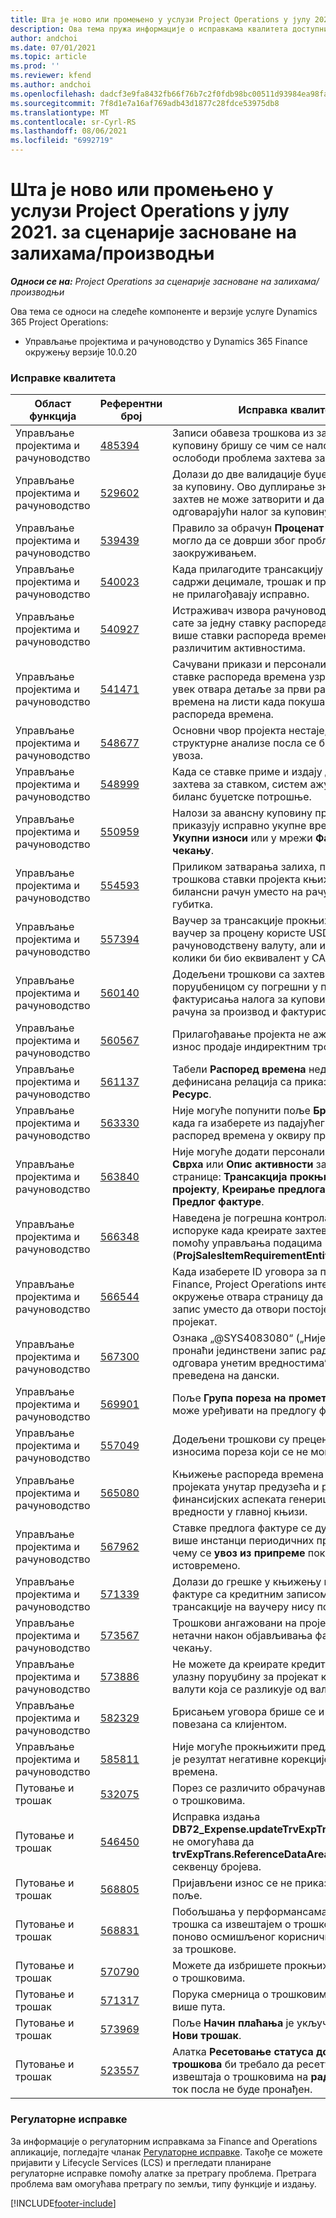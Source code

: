 ```yaml
---
title: Шта је ново или промењено у услузи Project Operations у јулу 2021. за сценарије засноване на залихама/производњи
description: Ова тема пружа информације о исправкама квалитета доступним у издању за јул 2021. услуге Project Operations за сценарије засноване на залихама/производњи.
author: andchoi
ms.date: 07/01/2021
ms.topic: article
ms.prod: ''
ms.reviewer: kfend
ms.author: andchoi
ms.openlocfilehash: dadcf3e9fa8432fb66f76b7c2f0fdb98bc00511d93984ea98fa30b4fc03fa426
ms.sourcegitcommit: 7f8d1e7a16af769adb43d1877c28fdce53975db8
ms.translationtype: MT
ms.contentlocale: sr-Cyrl-RS
ms.lasthandoff: 08/06/2021
ms.locfileid: "6992719"
---
```

# <a name="whats-new-or-changed-in-project-operations-july-2021-for-stockedproduction-based-scenarios"></a>Шта је ново или промењено у услузи Project Operations у јулу 2021. за сценарије засноване на залихама/производњи

_**Односи се на:** Project Operations за сценарије засноване на залихама/производњи_

Ова тема се односи на следеће компоненте и верзије услуге Dynamics 365 Project Operations:

- Управљање пројектима и рачуноводство у Dynamics 365 Finance окружењу верзије 10.0.20
 
### <a name="quality-updates"></a>Исправке квалитета
                                                                                                                                                                                  
| Област функција                      | Референтни број| Исправка квалитета                                                                                                                                                                          |
|-----------------------------------|--------|---------------------------------------------------------------------------------------------------------------------------------------------------------------------------------|
| Управљање пројектима и рачуноводство | [485394](https://fix.lcs.dynamics.com/Issue/Details/?bugId=485394) | Записи обавеза трошкова из захтева за куповину бришу се чим се налог за куповину ослободи проблема захтева за куповину.                                                                           |
| Управљање пројектима и рачуноводство | [529602](https://fix.lcs.dynamics.com/Issue/Details/?bugId=529602) | Долази до две валидације буџета при захтеву за куповину. Ово дуплирање значи да се захтев не може затворити и да се не креира одговарајући налог за куповину.                                                                                                                        |
| Управљање пројектима и рачуноводство | [539439](https://fix.lcs.dynamics.com/Issue/Details/?bugId=539439) | Правило за обрачун **Проценат за обрачун** није могло да се доврши због проблема са заокруживањем.                                                                              |
| Управљање пројектима и рачуноводство | [540023](https://fix.lcs.dynamics.com/Issue/Details/?bugId=540023) | Када прилагодите трансакцију и проценат садржи децимале, трошак и продајна цена се не прилагођавају исправно.                                      |
| Управљање пројектима и рачуноводство | [540927](https://fix.lcs.dynamics.com/Issue/Details/?bugId=540927) | Истраживач извора рачуноводства приказује сате за једну ставку распореда времена за више ставки распореда времена са различитим активностима.                                      |
| Управљање пројектима и рачуноводство | [541471](https://fix.lcs.dynamics.com/Issue/Details/?bugId=541471) | Сачувани прикази и персонализација детаља ставке распореда времена узрокују да систем увек отвара детаље за први распореда времена на листи када покушава да отвори распореда времена.  |
| Управљање пројектима и рачуноводство | [548677](https://fix.lcs.dynamics.com/Issue/Details/?bugId=548677) | Основни чвор пројекта нестаје, а записи структурне анализе посла се бришу након увоза.                                                                                             |
| Управљање пројектима и рачуноводство | [548999](https://fix.lcs.dynamics.com/Issue/Details/?bugId=548999) | Када се ставке приме и издају делимично из захтева за ставком, систем ажурира погрешан биланс буџетске потрошње. |
| Управљање пројектима и рачуноводство | [550959](https://fix.lcs.dynamics.com/Issue/Details/?bugId=550959) | Налози за авансну куповину пројекта не приказују исправно укупне вредности у окну **Укупни износи** или у мрежи **Фактура на чекању**.                                                                  |
| Управљање пројектима и рачуноводство | [554593](https://fix.lcs.dynamics.com/Issue/Details/?bugId=554593) | Приликом затварања залиха, прилагођавања трошкова ставки пројекта књиже се на билансни рачун уместо на рачун добити и губитка.                                                            |
| Управљање пројектима и рачуноводство | [557394](https://fix.lcs.dynamics.com/Issue/Details/?bugId=557394) | Ваучер за трансакције прокњижен у пројекту и ваучер за процену користе USD као рачуноводствену валуту, али износ показује колики би био еквивалент у CAD.              |
| Управљање пројектима и рачуноводство | [560140](https://fix.lcs.dynamics.com/Issue/Details/?bugId=560140) | Додељени трошкови са захтевом за ставком и поруџбеницом су погрешни у процесу фактурисања налога за куповину са делом рачуна за производ и фактурисањем дела.       |
| Управљање пројектима и рачуноводство | [560567](https://fix.lcs.dynamics.com/Issue/Details/?bugId=560567) | Прилагођавање пројекта не ажурира исправно износ продаје индиректним трошковима.                                                                                    |
| Управљање пројектима и рачуноводство | [561137](https://fix.lcs.dynamics.com/Issue/Details/?bugId=561137) | Табели **Распоред времена** недостаје дефинисана релација са приказом **Радник/Ресурс**.                                                                                   |
| Управљање пројектима и рачуноводство | [563330](https://fix.lcs.dynamics.com/Issue/Details/?bugId=563330) | Није могуће попунити поље **Број активности** када га изаберете из падајућег менија за распоред времена у оквиру предузећа.                                                                 |
| Управљање пројектима и рачуноводство | [563840](https://fix.lcs.dynamics.com/Issue/Details/?bugId=563840) | Није могуће додати персонализовано поље **Сврха** или **Опис активности** за следеће странице: **Трансакција прокњижена у пројекту**, **Креирање предлога фактуре** или **Предлог фактуре**.  |
| Управљање пројектима и рачуноводство | [566348](https://fix.lcs.dynamics.com/Issue/Details/?bugId=566348) | Наведена је погрешна контрола датума испоруке када креирате захтеве за ставком помоћу управљања подацима (**ProjSalesItemRequirementEntity**).                                              |
| Управљање пројектима и рачуноводство | [566544](https://fix.lcs.dynamics.com/Issue/Details/?bugId=566544) | Када изаберете ID уговора за пројекат у услузи Finance, Project Operations интегрисано окружење отвара страницу да креира нови запис уместо да отвори постојећи уговор за пројекат.                                                                                                                 |
| Управљање пројектима и рачуноводство | [567300](https://fix.lcs.dynamics.com/Issue/Details/?bugId=567300) |  Ознака „@SYS4083080“ („Није могуће пронаћи јединствени запис радника који одговара унетим вредностима“) није преведена на дански.                                |
| Управљање пројектима и рачуноводство | [569901](https://fix.lcs.dynamics.com/Issue/Details/?bugId=569901) | Поље **Група пореза на промет ставки** се не може уређивати на предлогу фактуре.                                                                               |
| Управљање пројектима и рачуноводство | [557049](https://fix.lcs.dynamics.com/Issue/Details/?bugId=557049) | Додељени трошкови су прецењени са износима пореза који се не могу одбити.                                                                                                    |
| Управљање пројектима и рачуноводство | [565080](https://fix.lcs.dynamics.com/Issue/Details/?bugId=565080) | Књижење распореда времена са више пројеката унутар предузећа и различитих финансијских аспеката генерише неочекиване вредности у главној књизи.                             |
| Управљање пројектима и рачуноводство | [567962](https://fix.lcs.dynamics.com/Issue/Details/?bugId=567962) | Ставке предлога фактуре се дуплирају због више инстанци периодичних процеса, при чему се **увоз из припреме** покреће истовремено.                                      |
| Управљање пројектима и рачуноводство | [571339](https://fix.lcs.dynamics.com/Issue/Details/?bugId=571339) | Долази до грешке у књижењу предлога фактуре са кредитним записом, тако да трансакције на ваучеру нису поравнате.    |
| Управљање пројектима и рачуноводство | [573567](https://fix.lcs.dynamics.com/Issue/Details/?bugId=573567) | Трошкови ангажовани на пројекту постају нетачни након објављивања фактура на чекању.                                                                             |
| Управљање пројектима и рачуноводство | [573886](https://fix.lcs.dynamics.com/Issue/Details/?bugId=573886) | Не можете да креирате кредитни запис за улазну поруџбину за пројекат када је порез у валути која се разликује од валуте предузећа.                                      |
| Управљање пројектима и рачуноводство | [582329](https://fix.lcs.dynamics.com/Issue/Details/?bugId=582329) | Брисањем уговора брише се и адреса повезана са клијентом.                                                                                     |
| Управљање пројектима и рачуноводство | [585811](https://fix.lcs.dynamics.com/Issue/Details/?bugId=585811) | Није могуће прокњижити предлог фактуре који је резултат негативне корекције трансакције времена.                                                                    |
| Путовање и трошак                  | [532075](https://fix.lcs.dynamics.com/Issue/Details/?bugId=532075) | Порез се различито обрачунава у извештајима о трошковима.                                                                                                                  |
| Путовање и трошак                  | [546450](https://fix.lcs.dynamics.com/Issue/Details/?bugId=546450) | Исправка издања **DB72_Expense.updateTrvExpTransProjTransId()** не омогућава да **trvExpTrans.ReferenceDataAreaId** креира нову секвенцу бројева.                    |
| Путовање и трошак                  | [568805](https://fix.lcs.dynamics.com/Issue/Details/?bugId=568805) | Пријављени износ се не приказује уз обавезно поље.                                                                                                             |
| Путовање и трошак                  | [568831](https://fix.lcs.dynamics.com/Issue/Details/?bugId=568831) | Побољшања у перформансама повезивања трошка са извештајем о трошковима помоћу поново осмишљеног корисничког интерфејса за трошкове.                                                            |
| Путовање и трошак                  | [570790](https://fix.lcs.dynamics.com/Issue/Details/?bugId=570790) | Можете да избришете прокњижене извештаје о трошковима.                                                                                           |
| Путовање и трошак                  | [571317](https://fix.lcs.dynamics.com/Issue/Details/?bugId=571317) | Порука смерница о трошковима се приказује више пута.                                                                                                       |
| Путовање и трошак                  | [573969](https://fix.lcs.dynamics.com/Issue/Details/?bugId=573969) | Поље **Начин плаћања** је укључено у окно **Нови трошак**.                                                                                                      |
| Путовање и трошак                  | [523557](https://fix.lcs.dynamics.com/Issue/Details/?bugId=523557) | Алатка **Ресетовање статуса документа трошкова** би требало да ресетује статус извештаја о трошковима на **радну верзију** ако ток посла не буде пронађен. 

### <a name="regulatory-updates"></a>Регулаторне исправке
За информације о регулаторним исправкама за Finance and Operations апликације, погледајте чланак [Регулаторне исправке](/dynamics365/finance/localizations/regulatory-updates). Такође се можете пријавити у Lifecycle Services (LCS) и прегледати планиране регулаторне исправке помоћу алатке за претрагу проблема. Претрага проблема вам омогућава претрагу по земљи, типу функције и издању.


[!INCLUDE[footer-include](../../includes/footer-banner.md)]
